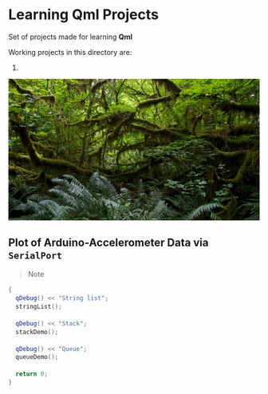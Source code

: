 # Learning Qml Projects

Set of projects made for learning **Qml**



Working projects in this directory are:

1. 

![e](.\e.jpg)

## Plot of Arduino-Accelerometer Data via `SerialPort`

> Note

```c++
{
  qDebug() << "String list";
  stringList();
  
  qDebug() << "Stack";
  stackDemo();
  
  qDebug() << "Queue";
  queueDemo();
  
  return 0;
}
```


